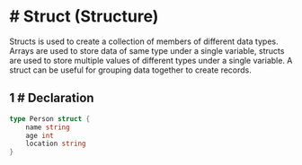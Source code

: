 # # Struct (Structure)
Structs is used to create a collection of members of different data types.
Arrays are used to store data of same type under a single variable, structs are used to store multiple values of different types under a single variable. A struct can be useful for grouping data together to create records.

## 1 # Declaration

```go
type Person struct {
    name string
    age int
    location string
}
```